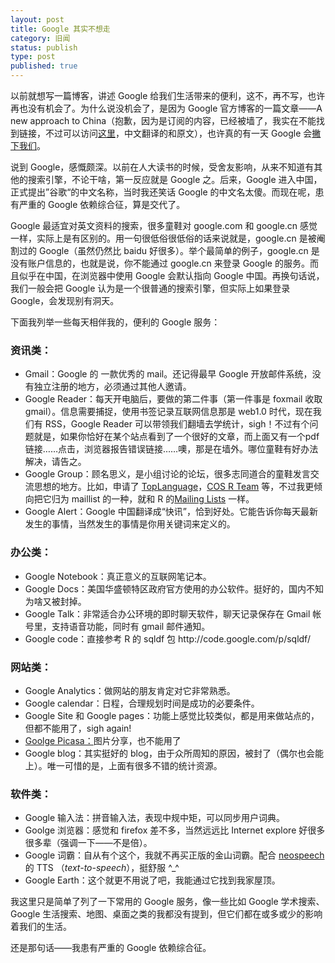 ```yaml
---
layout: post
title: Google 其实不想走
category: 旧闻
status: publish
type: post
published: true
---
```

以前就想写一篇博客，讲述 Google 给我们生活带来的便利，这不，再不写，也许再也没有机会了。为什么说没机会了，是因为 Google 官方博客的一篇文章——A new approach to China（抱歉，因为是订阅的内容，已经被墙了，我实在不能找到链接，不过可以访问<a href="http://blog.sina.com.cn/s/blog_46f180bc0100h4mx.html" target="_blank">这里</a>，中文翻译的和原文），也许真的有一天 Google 会<a href="http://pyzxs.blog.sohu.com/142160649.html" target="_blank">撇下我们</a>。

说到 Google，感慨颇深。以前在人大读书的时候，受舍友影响，从来不知道有其他的搜索引擎，不论干啥，第一反应就是 Google 之。后来，Google 进入中国，正式提出”谷歌“的中文名称，当时我还笑话 Google 的中文名太傻。而现在呢，患有严重的 Google 依赖综合征，算是交代了。

Google 最适宜对英文资料的搜索，很多童鞋对 google.com 和 google.cn 感觉一样，实际上是有区别的。用一句很低俗很低俗的话来说就是，google.cn 是被阉割过的 Google（虽然仍然比 baidu 好很多）。举个最简单的例子，google.cn 是没有账户信息的，也就是说，你不能通过 google.cn 来登录 Google 的服务。而且似乎在中国，在浏览器中使用 Google 会默认指向 Google 中国。再换句话说，我们一般会把 Google 认为是一个很普通的搜索引擎，但实际上如果登录 Google，会发现别有洞天。

下面我列举一些每天相伴我的，便利的 Google 服务：
### 资讯类：
<ul>
	<li>Gmail：Google 的 一款优秀的 mail。还记得最早 Google 开放邮件系统，没有独立注册的地方，必须通过其他人邀请。</li>
	<li>Google Reader：每天开电脑后，要做的第二件事（第一件事是 foxmail 收取 gmail）。信息需要捕捉，使用书签记录互联网信息那是 web1.0 时代，现在我们有 RSS，Google Reader 可以带领我们翻墙去学统计，sigh！不过有个问题就是，如果你恰好在某个站点看到了一个很好的文章，而上面又有一个pdf链接……点击，浏览器报告错误链接……噢，那是在墙外。哪位童鞋有好办法解决，请告之。</li>
	<li>Google Group：顾名思义，是小组讨论的论坛，很多志同道合的童鞋发言交流思想的地方。比如，申请了 <a href="http://groups.google.com/group/pongba?hl=zh-CN"><span>TopLanguage</span></a>，<a href="http://groups.google.com/group/cos-r-team?hl=zh-CN"><span>COS R Team</span></a> 等，不过我更倾向把它归为 maillist 的一种，就和 R 的<a href="http://www.r-project.org/mail.html" target="banner">Mailing Lists</a> 一样。</li>
	<li>Google Alert：Google 中国翻译成“快讯”，恰到好处。它能告诉你每天最新发生的事情，当然发生的事情是你用关键词来定义的。</li>
</ul>

### 办公类：
<ul>
	<li>Google Notebook：真正意义的互联网笔记本。</li>
	<li>Google Docs：美国华盛顿特区政府官方使用的办公软件。挺好的，国内不知为啥又被封掉。</li>
	<li>Google Talk：非常适合办公环境的即时聊天软件，聊天记录保存在 Gmail 帐号里，支持语音功能，同时有 gmail 邮件通知。</li>
	<li>Google code：直接参考 R 的 sqldf 包 http://code.google.com/p/sqldf/</li>
</ul>

### 网站类：
<ul>
	<li>Google Analytics：做网站的朋友肯定对它非常熟悉。</li>
	<li>Google calendar：日程，合理规划时间是成功的必要条件。</li>
	<li>Google Site 和 Google pages：功能上感觉比较类似，都是用来做站点的，但都不能用了，sigh again!</li>
	<li><a href="http://picasaweb.google.com/">Goolge Picasa：</a>图片分享，也不能用了</li>
	<li>Google blog：其实挺好的 blog，由于众所周知的原因，被封了（偶尔也会能上）。唯一可惜的是，上面有很多不错的统计资源。</li>
</ul>

### 软件类：

<ul>
	<li>Google 输入法：拼音输入法，表现中规中矩，可以同步用户词典。</li>
	<li>Goolge 浏览器：感觉和 firefox 差不多，当然远远比 Internet explore 好很多很多辈（强调一下——不是倍）。</li>
	<li>Google 词霸：自从有个这个，我就不再买正版的金山词霸。配合 <a href="http://www.neospeech.com/" target="_blank">neospeech</a> 的 TTS （<em>text-to-speech</em>），挺舒服 ^_^</li>
	<li>Google Earth：这个就更不用说了吧，我能通过它找到我家屋顶。</li>
</ul>
我这里只是简单了列了一下常用的 Google 服务，像一些比如 Google 学术搜索、Google 生活搜索、地图、桌面之类的我都没有提到，但它们都在或多或少的影响着我们的生活。

还是那句话——我患有严重的 Google 依赖综合征。
